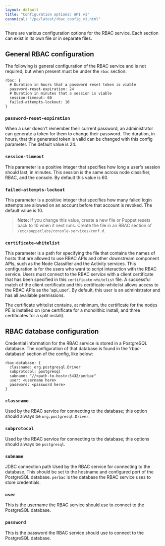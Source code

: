 ```yaml
---
layout: default
title: "Configuration options: API v1"
canonical: "/pe/latest/rbac_config_v1.html"
---
```



There are various configuration options for the RBAC service. Each
section can exist in its own file or in separate files.

General RBAC configuration
-------------------

The following is general configuration of the RBAC service and is not required,
but when present must be under the `rbac` section:

    rbac: {
      # Duration in hours that a password reset token is viable
      password-reset-expiration: 24
      # Duration in minutes that a session is viable
      session-timeout: 60
      failed-attempts-lockout: 10
    }

### `password-reset-expiration`

When a user doesn't remember their current password, an administrator
can generate a token for them to change their password. The duration,
in hours, that this generated token is valid can be changed with this
config parameter. The default value is 24.

### `session-timeout`

This parameter is a positive integer that specifies how long a user's
session should last, in minutes. This session is the same across node classifier, RBAC, and the console. By default this value is 60.

### `failed-attempts-lockout`

This parameter is a positive integer that specifies how many failed
login attempts are allowed on an account before that account is
revoked. The default value is 10.

> **Note:** If you change this value, create a new file or Puppet resets back to 10 when it next runs. Create the file in an RBAC section of `/etc/puppetlabs/console-services/conf.d`.

### `certificate-whitelist`

This parameter is a path for specifying the file that contains the
names of hosts that are allowed to use RBAC APIs and other downstream
component APIs, such as the Node Classifier and the Activity services.
This configuration is for the users who want to script interaction with
the RBAC service. Users must connect to the RBAC service with a client
certificate that has been specified in this `certificate-whitelist`
file. A successful match of the client certificate and this
certificate-whitelist allows access to the RBAC APIs as the
'api_user'. By default, this user is an administrator and has all available permissions. 

The certificate whitelist contains, at minimum, the certificate for the nodes PE is installed on (one certificate for a monolithic install, and three certificates for a split install). 

RBAC database configuration
--------------------

Credential information for the RBAC service is stored in a PostgreSQL
database. The configuration of that database is found in the
'rbac-database' section of the config, like below:

    rbac-database: {
      classname: org.postgresql.Driver
      subprotocol: postgresql
      subname: "//<path-to-host>:5432/perbac"
      user: <username here>
      password: <password here>
    }

### `classname`

Used by the RBAC service for connecting to the database; this option should always be `org.postgresql.Driver`.

### `subprotocol`

Used by the RBAC service for connecting to the database; this options should always be `postgresql`.

### `subname`

JDBC connection path Used by the RBAC service for connecting to the
database. This should be set to the hostname and configured port of
the PostgreSQL database. `perbac` is the database the RBAC service uses to store credentials.

### `user`

This is the username the RBAC service should use to connect to the PostgreSQL database.

### `password`

This is the password the RBAC service should use to connect to the PostgreSQL database.